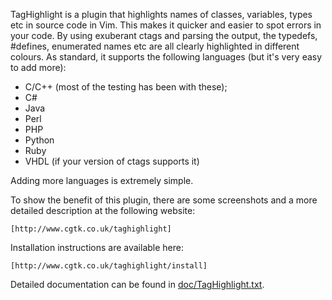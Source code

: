 TagHighlight is a plugin that highlights names of classes, variables, types etc in source code in Vim.  This makes it quicker and easier to spot errors in your code.  By using exuberant ctags and parsing the output, the typedefs, #defines, enumerated names etc are all clearly highlighted in different colours.  As standard, it supports the following languages (but it's very easy to add more):

* C/C++ (most of the testing has been with these);
* C#
* Java
* Perl
* PHP
* Python
* Ruby
* VHDL (if your version of ctags supports it)

Adding more languages is extremely simple.

To show the benefit of this plugin, there are some screenshots and a more detailed description at the following website:

    [http://www.cgtk.co.uk/taghighlight]

Installation instructions are available here:

    [http://www.cgtk.co.uk/taghighlight/install]

Detailed documentation can be found in [doc/TagHighlight.txt](https://github.com/abudden/TagHighlight/blob/master/doc/TagHighlight.txt).
